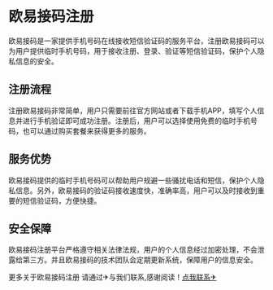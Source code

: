 # 欧易接码注册

欧易接码是一家提供手机号码在线接收短信验证码的服务平台，注册欧易接码可以为用户提供临时手机号码，用于接收注册、登录、验证等短信验证码，保护个人隐私信息的安全。

## 注册流程

注册欧易接码非常简单，用户只需要前往官方网站或者下载手机APP，填写个人信息并进行手机验证即可成功注册。注册后，用户可以选择使用免费的临时手机号码，也可以通过购买套餐来获得更多的服务。

## 服务优势

欧易接码提供的临时手机号码可以帮助用户规避一些骚扰电话和短信，保护个人隐私信息。另外，欧易接码的验证码接收速度快，准确率高，用户可以及时接收到重要的短信验证码，方便快捷。

## 安全保障

欧易接码注册平台严格遵守相关法律法规，用户的个人信息经过加密处理，不会泄露给第三方。并且欧易接码的技术团队会定期更新系统，保障用户的信息安全。

更多关于欧易接码注册 请通过✈与我们联系,感谢阅读！[点我联系✈](https://cn.G208.com)